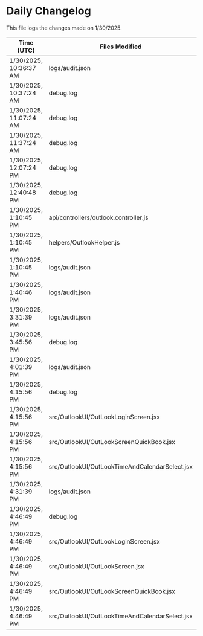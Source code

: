 # Daily Changelog

This file logs the changes made on 1/30/2025.

| Time (UTC)             | Files Modified                    | Changes (Addition/Deletion) |
|------------------------|-----------------------------------|-----------------------------|
| 1/30/2025, 10:36:37 AM | logs/audit.json | 5 Additions & 5 Deletions |
| 1/30/2025, 10:37:24 AM | debug.log | 3 Additions & 0 Deletions|
| 1/30/2025, 11:07:24 AM | debug.log | 3 Additions & 0 Deletions|
| 1/30/2025, 11:37:24 AM | debug.log | 3 Additions & 0 Deletions|
| 1/30/2025, 12:07:24 PM | debug.log | 3 Additions & 0 Deletions|
| 1/30/2025, 12:40:48 PM | debug.log | 12 Additions & 0 Deletions|
| 1/30/2025, 1:10:45 PM | api/controllers/outlook.controller.js | 1 Additions & 1 Deletions|
| 1/30/2025, 1:10:45 PM | helpers/OutlookHelper.js | 1 Additions & 1 Deletions|
| 1/30/2025, 1:10:45 PM | logs/audit.json | 5 Additions & 5 Deletions|
| 1/30/2025, 1:40:46 PM | logs/audit.json | 5 Additions & 5 Deletions|
| 1/30/2025, 3:31:39 PM | logs/audit.json | 5 Additions & 5 Deletions|
| 1/30/2025, 3:45:56 PM | debug.log | 6 Additions & 0 Deletions|
| 1/30/2025, 4:01:39 PM | logs/audit.json | 5 Additions & 5 Deletions|
| 1/30/2025, 4:15:56 PM | debug.log | 6 Additions & 0 Deletions|
| 1/30/2025, 4:15:56 PM | src/OutlookUI/OutLookLoginScreen.jsx | 1 Additions & 1 Deletions|
| 1/30/2025, 4:15:56 PM | src/OutlookUI/OutLookScreenQuickBook.jsx | 22 Additions & 7 Deletions|
| 1/30/2025, 4:15:56 PM | src/OutlookUI/OutLookTimeAndCalendarSelect.jsx | 0 Additions & 0 Deletions|
| 1/30/2025, 4:31:39 PM | logs/audit.json | 5 Additions & 5 Deletions|
| 1/30/2025, 4:46:49 PM | debug.log | 6 Additions & 0 Deletions|
| 1/30/2025, 4:46:49 PM | src/OutlookUI/OutLookLoginScreen.jsx | 1 Additions & 1 Deletions|
| 1/30/2025, 4:46:49 PM | src/OutlookUI/OutLookScreen.jsx | 7 Additions & 3 Deletions|
| 1/30/2025, 4:46:49 PM | src/OutlookUI/OutLookScreenQuickBook.jsx | 23 Additions & 8 Deletions|
| 1/30/2025, 4:46:49 PM | src/OutlookUI/OutLookTimeAndCalendarSelect.jsx | 0 Additions & 0 Deletions|
